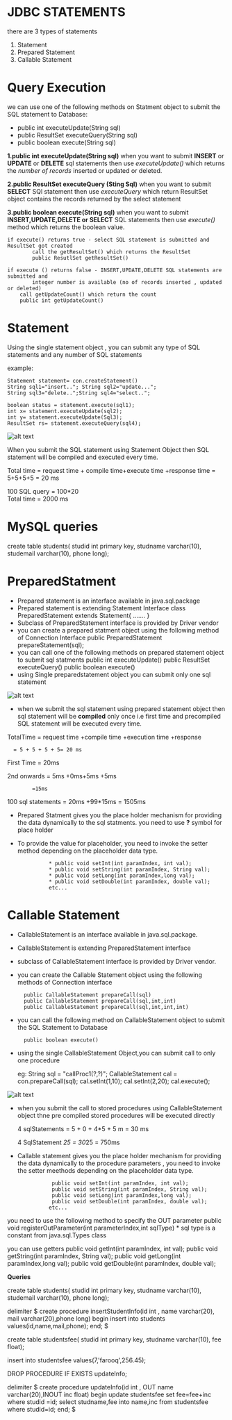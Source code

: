 # JDBC STATEMENTS

there are 3 types of statements 
1. Statement
2. Prepared Statement
3. Callable Statement

# Query Execution 

we can use one of the following methods on Statment object to submit 
the SQL statement to Database:

* public int executeUpdate(String sql)
* public ResultSet executeQuery(String sql)
* public boolean execute(String sql)

__1.public int executeUpdate(String sql)__
	when you want to submit __INSERT__ or __UPDATE__ or __DELETE__ 	sql statements then use *executeUpdate()* which returns the 	*number of records* inserted or updated or deleted.

__2.public ResultSet executeQuery (Sting Sql)__
	when you want to submit __SELECT__ SQl statement then use 	*executeQuery* which return ResultSet object contains the records
	returned by the select statement

__3.public boolean execute(String sql)__
	when you want to submit __INSERT,UPDATE,DELETE or SELECT__ SQL 	statements then use *execute()* method which returns the boolean
	value.
	
    if execute() returns true - select SQL statement is submitted and ResultSet got created
    		call the getResultSet() which returns the ResultSet
    		public ResutlSet getResultSet()
    		
    if execute () returns false - INSERT,UPDATE,DELETE SQL statements are submitted and 
    		integer number is available (no of records inserted , updated or deleted)
		call getUpdateCount() which return the count
		public int getUpdateCount()

#	Statement 

Using the single statement object , you can submit any type of SQL 
statements and any number of SQL statements 

example:

	Statement statement= con.createStatement()
	String sql1="insert.."; String sql2="update...";
	String sql3="delete..";String sql4="select..";
	
	boolean status = statement.execute(sql1);
	int x= statement.executeUpdate(sql2);
	int y= statement.executeUpdate(Sql3);
	ResultSet rs= statement.executeQuery(sql4);
	
			

![alt text](https://github.com/RakeshGanapathy/rad/blob/master/Images/Statements.PNG)


When you submit the SQL statement using Statement Object then SQL
statement will be compiled and executed every time.

	
	

Total time 	= request time + compile time+execute time +response time 	= 5+5+5+5	= 20 ms

100 SQL query 		= 100*20  
Total time 		= 2000 ms


# MySQL queries

create table students(
studid int primary key,
studname varchar(10),
studemail varchar(10),
phone long);

#  PreparedStatment 

* Prepared statement is an interface available in java.sql.package
* Prepared statement is extending Statement Interface
	class PreparedStatement extends Statement{
	.......
	}
* Subclass of PreparedStatement interface is provided by Driver vendor 
* you can create a prepared statment object using the following method of Connection Interface
	public PreparedStatement prepareStatement(sql);
* you can call one of the following methods on prepared statement object to submit sql statments 
			public int executeUpdate()
			public ResultSet executeQuery()
			public boolean execute()
* using Single preparedstatement object you can submit only one sql statement


![alt text](https://github.com/RakeshGanapathy/rad/blob/master/Images/preparedstatments.PNG)

* when we submit the sql statement using prepared statement object then sql statement will be __compiled__ only once i.e first time and 
precompiled SQL statement will be executed every time.

TotalTime = request time +compile time +execution time +response 

	  = 5 + 5 + 5 + 5= 20 ms 
	 
First Time 		= 20ms

2nd onwards		= 5ms +0ms+5ms +5ms

			=15ms
			
100 sql statements 	= 20ms +99*15ms
			= 1505ms

* Prepared Statment gives you the place holder mechanism for providing the data dynamically to the sql statments. you need to use __?__ symbol for place holder 

* To provide the value for placeholder, you need to invoke the setter method depending on the placeholder data type.

				* public void setInt(int paramIndex, int val);
				* public void setString(int paramIndex, String val);
				* public void setLong(int paramIndex,long val);
				* public void setDouble(int paramIndex, double val);
				etc...

#  Callable Statement 

* CallableStatement is an interface available in java.sql.package.
* CallableStatement is extending PreparedStatement interface
* subclass of CallableStatement interface is provided by Driver vendor.
* you can create the Callable Statement object using the following methods of Connection interface 
		
		public CallableStatement prepareCall(sql)
		public CallableStatement prepareCall(sql,int,int)
		public CallableStatement prepareCall(sql,int,int,int)

* you can call the following method on CallableStatement object to submit the SQL Statement to Database
		
		public boolean execute()
		
* using the single CallableStatement Object,you can submit call to only one procedure 
	
	eg: 
	String sql = "callProc1(?,?)";
	CallableStatement cal = con.prepareCall(sql);
	cal.setInt(1,10);
	cal.setInt(2,20);
	cal.execute();
	
![alt text](https://github.com/RakeshGanapathy/rad/blob/master/Images/callableStatements.PNG)
	
* when you submit the call to stored procedures using CallableStatement object thne pre compiled stored procedures will be executed directly 

	4 sqlStatements = 5 + 0 + 4*5  + 5 m = 30 ms

	4 SqlStatement *25 = 30*25 = 750ms 
	
* Callable statement gives you the place holder mechanism for providing the data dynamically to the procedure parameters , you need to invoke
the setter meethods depending on the placeholder data type.

				 public void setInt(int paramIndex, int val);
				 public void setString(int paramIndex, String val);
				 public void setLong(int paramIndex,long val);
				 public void setDouble(int paramIndex, double val);
				etc...

you need to use the following method to specify the OUT parameter 
	public void registerOutParameter(int parameterIndex,int sqlType)
		* sql type is a constant from java.sql.Types class

you can use getters
				 public void getInt(int paramIndex, int val);
				 public void getString(int paramIndex, String val);
				 public void getLong(int paramIndex,long val);
				 public void getDouble(int paramIndex, double val);
				
__Queries__

create table students(
studid int primary key,
studname varchar(10),
studemail varchar(10),
phone long);


delimiter $
create procedure insertStudentInfo(id int , name varchar(20),
mail varchar(20),phone long)
begin
insert into students values(id,name,mail,phone);
end;
$


create table studentsfee(
studid int primary key,
studname varchar(10),
fee float);


insert into studentsfee values(7,'farooq',256.45);


DROP PROCEDURE IF EXISTS updateInfo; 

delimiter $
create procedure updateInfo(id int , OUT name varchar(20),INOUT inc float)
begin
update studentsfee set fee=fee+inc where studid =id;
select studname,fee into name,inc from studentsfee where studid=id;
end;
$




